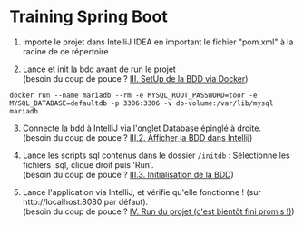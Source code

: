 # Training Spring Boot

1. Importe le projet dans IntelliJ IDEA en important le fichier "pom.xml" à la racine de ce répertoire


2. Lance et init la bdd avant de run le projet<br>
   (besoin du coup de pouce ?  [III. SetUp de la BDD via Docker](https://github.com/resourcepool/training-spring-boot/tree/readme-setup#iii-setup-de-la-bdd-via-docker))

```
docker run --name mariadb --rm -e MYSQL_ROOT_PASSWORD=toor -e MYSQL_DATABASE=defaultdb -p 3306:3306 -v db-volume:/var/lib/mysql mariadb
```

3. Connecte la bdd à IntelliJ via l'onglet Database épinglé à droite.<br>
   (besoin du coup de pouce ?  [III.2. Afficher la BDD dans Intellij](https://github.com/resourcepool/training-spring-boot/tree/readme-setup#2-afficher-la-bdd-dans-intellij))


4. Lance les scripts sql contenus dans le dossier `/initdb` : Sélectionne les fichiers .sql, clique droit puis 'Run'.<br>
   (besoin du coup de pouce ?  [III.3. Initialisation de la BDD](https://github.com/resourcepool/training-spring-boot/tree/readme-setup#3-initialisation-de-la-bdd))


5. Lance l'application via IntelliJ, et vérifie qu'elle fonctionne ! (sur http://localhost:8080 par défaut).<br>
   (besoin du coup de pouce ?  [IV. Run du projet (c'est bientôt fini promis !)](https://github.com/resourcepool/training-spring-boot/tree/readme-setup#iv-run-du-projet-cest-bientôt-fini-promis-))
